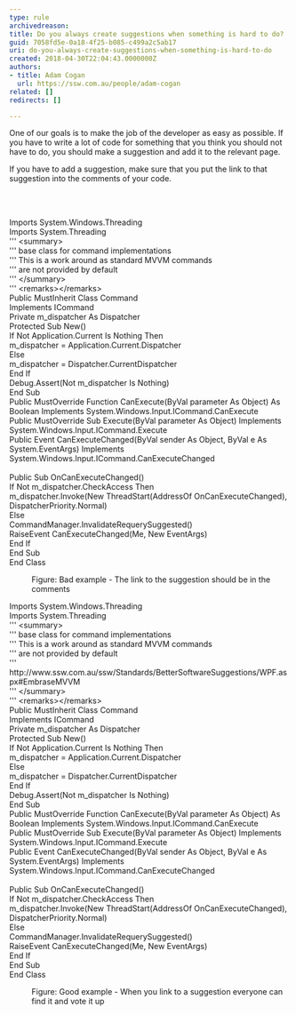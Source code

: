 ```yaml
---
type: rule
archivedreason: 
title: Do you always create suggestions when something is hard to do?
guid: 7058fd5e-0a18-4f25-b085-c499a2c5ab17
uri: do-you-always-create-suggestions-when-something-is-hard-to-do
created: 2018-04-30T22:04:43.0000000Z
authors:
- title: Adam Cogan
  url: https://ssw.com.au/people/adam-cogan
related: []
redirects: []

---
```



<p>One of our goals is to make the job of the developer as easy as possible. If you have to write a lot of code for something that you think you should not have to do, you should make a suggestion and add it to the relevant page.</p><p>If you have to add a suggestion, make sure that you put the link to that suggestion into the comments of your code.​​<br></p>
<br><excerpt class='endintro'></excerpt><br>
<p class="ssw15-rteElement-CodeArea">​Imports System.Windows.Threading<br>Imports System.Threading<br>''' &lt;summary&gt;<br>''' base class for command implementations <br>''' This is a work around as standard MVVM commands <br>''' are not provided by default<br>''' &lt;/summary&gt;<br>''' &lt;remarks&gt;&lt;/remarks&gt;<br>Public MustInherit Class Command<br> Implements ICommand<br> Private m_dispatcher As Dispatcher<br> Protected Sub New()<br> If Not Application.Current Is Nothing Then<br> m_dispatcher = Application.Current.Dispatcher<br> Else<br> m_dispatcher = Dispatcher.CurrentDispatcher<br> End If<br> Debug.Assert(Not m_dispatcher Is Nothing)<br> End Sub<br> Public MustOverride Function CanExecute(ByVal parameter As Object) As Boolean Implements System.Windows.Input.ICommand.CanExecute<br> Public MustOverride Sub Execute(ByVal parameter As Object) Implements System.Windows.Input.ICommand.Execute<br> Public Event CanExecuteChanged(ByVal sender As Object, ByVal e As System.EventArgs) Implements System.Windows.Input.ICommand.CanExecuteChanged<br><br> Public Sub OnCanExecuteChanged()<br> If Not m_dispatcher.CheckAccess Then<br> m_dispatcher.Invoke(New ThreadStart(AddressOf OnCanExecuteChanged), DispatcherPriority.Normal)<br> Else<br> CommandManager.InvalidateRequerySuggested()<br> RaiseEvent CanExecuteChanged(Me, New EventArgs)<br> End If<br> End Sub<br>End Class</p><dd class="ssw15-rteElement-FigureBad">Figure&#58; Bad example - The link to the suggestion should be in the comments​<br></dd><p class="ssw15-rteElement-CodeArea">​Imports System.Windows.Threading<br>Imports System.Threading<br>''' &lt;summary&gt;<br>''' base class for command implementations <br>''' This is a work around as standard MVVM commands <br>''' are not provided by default<br>''' http&#58;//www.ssw.com.au/ssw/Standards/BetterSoftwareSuggestions/WPF.aspx#EmbraseMVVM<br>''' &lt;/summary&gt;<br>''' &lt;remarks&gt;&lt;/remarks&gt;<br>Public MustInherit Class Command<br> Implements ICommand<br> Private m_dispatcher As Dispatcher<br> Protected Sub New()<br> If Not Application.Current Is Nothing Then<br> m_dispatcher = Application.Current.Dispatcher<br> Else<br> m_dispatcher = Dispatcher.CurrentDispatcher<br> End If<br> Debug.Assert(Not m_dispatcher Is Nothing)<br> End Sub<br> Public MustOverride Function CanExecute(ByVal parameter As Object) As Boolean Implements System.Windows.Input.ICommand.CanExecute<br> Public MustOverride Sub Execute(ByVal parameter As Object) Implements System.Windows.Input.ICommand.Execute<br> Public Event CanExecuteChanged(ByVal sender As Object, ByVal e As System.EventArgs) Implements System.Windows.Input.ICommand.CanExecuteChanged<br><br> Public Sub OnCanExecuteChanged()<br> If Not m_dispatcher.CheckAccess Then<br> m_dispatcher.Invoke(New ThreadStart(AddressOf OnCanExecuteChanged), DispatcherPriority.Normal)<br> Else<br> CommandManager.InvalidateRequerySuggested()<br> RaiseEvent CanExecuteChanged(Me, New EventArgs)<br> End If<br> End Sub<br>End Class</p><dd class="ssw15-rteElement-FigureGood">​Figure&#58; Good example - Wh​​en you link to a suggestion everyone can find it and vote it up</dd><p>​<br></p>


